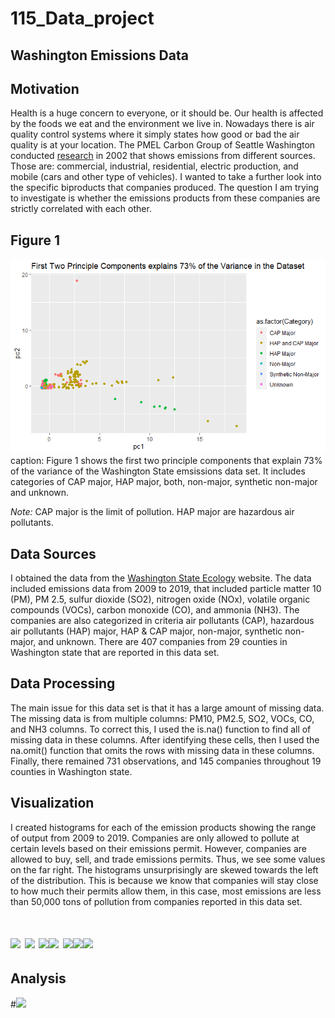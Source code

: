 # 115_Data_project

## Washington Emissions Data

## Motivation

Health is a huge concern to everyone, or it should be. Our health is affected by the foods we eat and the environment we live in. Nowadays there is air quality control systems where it simply states how good or bad the air quality is at your location. The PMEL Carbon Group of Seattle Washington conducted [research](https://www.pmel.noaa.gov/co2/story/WA+State+Emissions) in 2002 that shows emissions from different sources. Those are: commercial, industrial, residential, electric production, and mobile (cars and other type of vehicles). I wanted to take a further look into the specific biproducts that companies produced. The question I am trying to investigate is whether the emissions products from these companies are strictly correlated with each other. 

## Figure 1

<img src="https://raw.githubusercontent.com/weyo3/115_Data_project/main/Hwk11_1a.png">
caption: Figure 1 shows the first two principle components that explain 73% of the variance of the Washington State emsissions data set. It includes categories of CAP major, HAP major, both, non-major, synthetic non-major and unknown. 


*Note:* CAP major is the limit of pollution. HAP major are hazardous air pollutants. 

## Data Sources
I obtained the data from the [Washington State Ecology](https://ecology.wa.gov/Research-Data?type=2&topics=&cats=&searchtext=Washington+Reported+Point+Source+Emissions+(2009+%e2%80%93+2019)&searchmode=allwords) website. The data included emissions data from 2009 to 2019, that included particle matter 10 (PM), PM 2.5, sulfur dioxide (SO2), nitrogen oxide (NOx), volatile organic compounds (VOCs), carbon monoxide (CO), and ammonia (NH3). The companies are also categorized in criteria air pollutants (CAP), hazardous air pollutants (HAP) major, HAP & CAP major, non-major, synthetic non-major, and unknown.  There are 407 companies from 29 counties in Washington state that are reported in this data set.

## Data Processing

The main issue for this data set is that it has a large amount of missing data. The missing data is from multiple columns: PM10, PM2.5, SO2, VOCs, CO, and NH3 columns. To correct this, I used the is.na() function to find all of missing data in these columns. After identifying these cells, then I used the na.omit() function that omits the rows with missing data in these columns. Finally, there remained 731 observations, and 145 companies throughout 19 counties in Washington state.

## Visualization 
 
I created histograms for each of the emission products showing the range of output from 2009 to 2019. Companies are only allowed to pollute at certain levels based on their emissions permit. However, companies are allowed to buy, sell, and trade emissions permits. Thus, we see some values on the far right. The histograms unsurprisingly are skewed towards the left of the distribution. This is because we know that companies will stay close to how much their permits allow them, in this case, most emissions are less than 50,000 tons of pollution from companies reported in this data set. 

# <image src="https://raw.githubusercontent.com/weyo3/115_Data_project/main/Figures/PM10.png"> <image src="https://raw.githubusercontent.com/weyo3/115_Data_project/main/Figures/PM2.5.png"> <image src="https://raw.githubusercontent.com/weyo3/115_Data_project/main/Figures/SO2.png"><image src="https://raw.githubusercontent.com/weyo3/115_Data_project/main/Figures/NOX.png"> <image src="https://raw.githubusercontent.com/weyo3/115_Data_project/main/Figures/VOC.png"><image src="https://raw.githubusercontent.com/weyo3/115_Data_project/main/Figures/CO.png"><image src="https://raw.githubusercontent.com/weyo3/115_Data_project/main/Figures/NH3.png">
 
 ## Analysis
 
 #<image src="https://raw.githubusercontent.com/weyo3/115_Data_project/main/Figures/COrPM10_CO.png">
